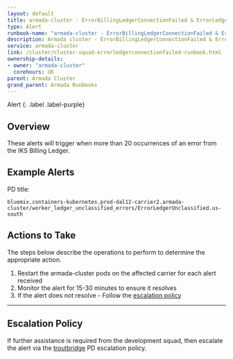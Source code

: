 ```yaml
---
layout: default
title: armada-cluster - ErrorBillingLedgerConnectionFailed & ErrorLedgerUnclassified
type: Alert
runbook-name: "armada-cluster - ErrorBillingLedgerConnectionFailed & ErrorLedgerUnclassified"
description: Armada cluster - ErrorBillingLedgerConnectionFailed & ErrorLedgerUnclassified
service: armada-cluster
link: /cluster/cluster-squad-errorledgerconnectionfailed-runbook.html
ownership-details:
- owner: "armada-cluster"
  corehours: UK
parent: Armada Cluster
grand_parent: Armada Runbooks
---
```


Alert
{: .label .label-purple}

## Overview

These alerts will trigger when more than 20 occurrences of an error from the IKS Billing Ledger.

## Example Alerts

PD title:

`bluemix.containers-kubernetes.prod-dal12-carrier2.armada-cluster/worker_ledger_unclassified_errors/ErrorLedgerUnclassified.us-south`

## Actions to Take

The steps below describe the operations to perform to determine the appropriate action.

1. Restart the armada-cluster pods on the affected carrier for each alert received
1. Monitor the alert for 15-30 minutes to ensure it resolves
1. If the alert does not resolve - Follow the [escalation policy](#escalation-policy)

---

## Escalation Policy

If further assistance is required from the development squad, then escalate the alert via the [troutbridge](https://ibm.pagerduty.com/escalation_policies#PQORC98) PD escalation policy.
